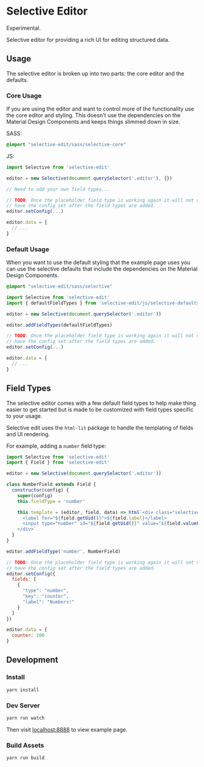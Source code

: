 # Selective Editor

Experimental.

Selective editor for providing a rich UI for editing structured data.

## Usage

The selective editor is broken up into two parts: the core editor and the defaults.

### Core Usage

If you are using the editor and want to control more of the functionality use
the core editor and styling. This doesn't use the dependencies on the
Material Design Components and keeps things slimmed down in size.

SASS:

```sass
@import "selective-edit/sass/selective-core"
```

JS:

```js
import Selective from 'selective-edit'

editor = new Selective(document.querySelector('.editor'), {})

// Need to add your own field types...

// TODO: Once the placeholder field type is working again it will not need to
// have the config set after the field types are added.
editor.setConfig(...)

editor.data = {
  // ...
}
```

### Default Usage

When you want to use the default styling that the example page uses you can use
the selective defaults that include the dependencies on the Material Design Components.

```sass
@import "selective-edit/sass/selective"
```

```js
import Selective from 'selective-edit'
import { defaultFieldTypes } from 'selective-edit/js/selective-defaults'

editor = new Selective(document.querySelector('.editor'))

editor.addFieldTypes(defaultFieldTypes)

// TODO: Once the placeholder field type is working again it will not need to
// have the config set after the field types are added.
editor.setConfig(...)

editor.data = {
  // ...
}
```

## Field Types

The selective editor comes with a few default field types to help make thing easier
to get started but is made to be customized with field types specific to your
usage.

Selective edit uses the `html-lit` package to handle the templating of
fields and UI rendering.

For example, adding a `number` field type:


```js
import Selective from 'selective-edit'
import { Field } from 'selective-edit'

editor = new Selective(document.querySelector('.editor'))

class NumberField extends Field {
  constructor(config) {
    super(config)
    this.fieldType = 'number'

    this.template = (editor, field, data) => html`<div class="selective__field selective__field__${field.fieldType}" data-field-type="${field.fieldType}">
      <label for="${field.getUid()}">${field.label}</label>
      <input type="number" id="${field.getUid()}" value="${field.valueFromData(data)}" @input=${field.handleInput.bind(field)}>
    </div>`
  }
}

editor.addFieldType('number', NumberField)

// TODO: Once the placeholder field type is working again it will not need to
// have the config set after the field types are added.
editor.setConfig({
  fields: [
    {
      "type": "number",
      "key": "counter",
      "label": "Numbers!"
    }
  ]
})

editor.data = {
  counter: 100
}
```

## Development

### Install

```sh
yarn install
```

### Dev Server

```sh
yarn run watch
```

Then visit [localhost:8888](http://localhost:8888/) to view example page.

### Build Assets

```sh
yarn run build
```
